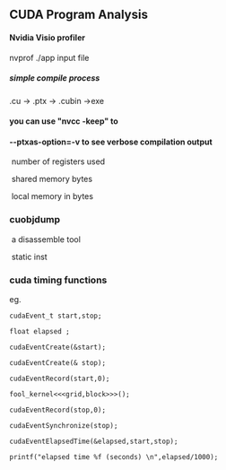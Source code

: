 ## CUDA Program Analysis

#### Nvidia Visio profiler

nvprof  ./app input file   

##### simple compile process

.cu      ->      .ptx        ->      .cubin    ->exe

#### you can use "nvcc -keep" to 

#### --ptxas-option=-v to see verbose compilation output

​	number of registers used

​	shared memory bytes

​	local memory in bytes

### cuobjdump

​	a disassemble tool

​	static inst

### cuda timing functions

eg.

```
cudaEvent_t start,stop;

float elapsed ;

cudaEventCreate(&start);

cudaEventCreate(& stop);

cudaEventRecord(start,0);

fool_kernel<<<grid,block>>>();

cudaEventRecord(stop,0);

cudaEventSynchronize(stop);

cudaEventElapsedTime(&elapsed,start,stop);

printf("elapsed time %f (seconds) \n",elapsed/1000);


```



 